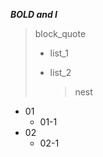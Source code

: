 ***BOLD and I***

> block_quote  
>
> - list_1
>
> - list_2
>
>   > nest

- 01
  - 01-1
- 02
  - 02-1

